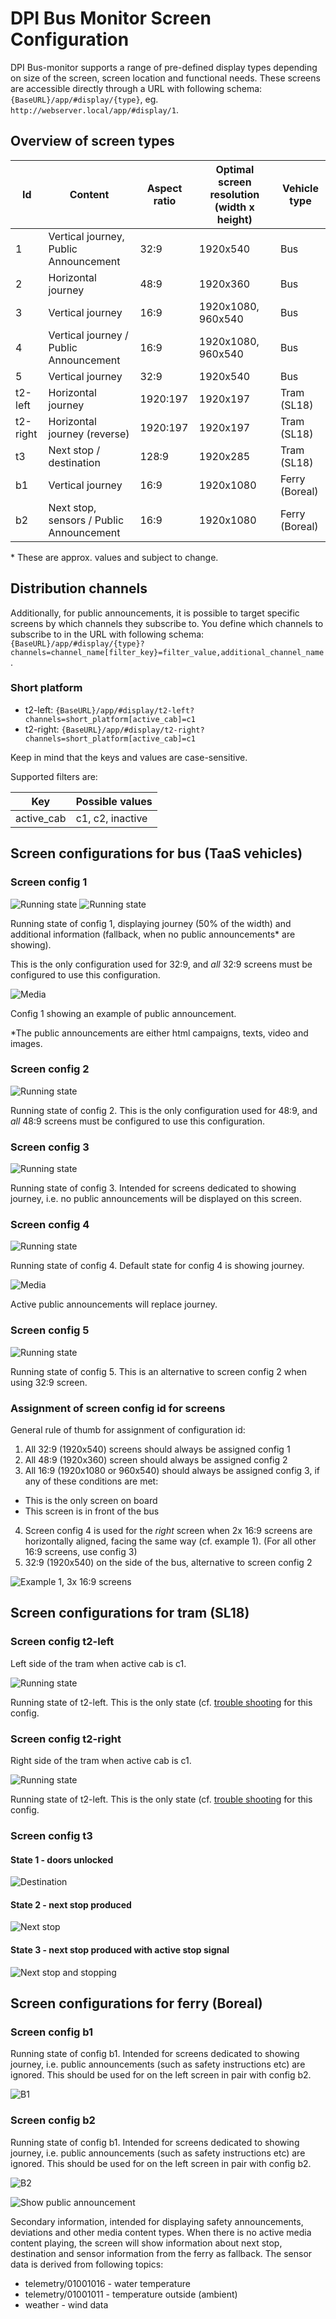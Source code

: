 # DPI Bus Monitor Screen Configuration

DPI Bus-monitor supports a range of pre-defined display types depending on size of the screen, screen location and functional needs.
These screens are accessible directly through a URL with following schema: `{BaseURL}/app/#display/{type}`, eg. `http://webserver.local/app/#display/1`.

## Overview of screen types

| Id       | Content                                  | Aspect ratio | Optimal screen resolution (width x height) | Vehicle type   |
| -------- | ---------------------------------------- | ------------ | ------------------------------------------ | -------------- |
| 1        | Vertical journey, Public Announcement    | 32:9         | 1920x540                                   | Bus            |
| 2        | Horizontal journey                       | 48:9         | 1920x360                                   | Bus            |
| 3        | Vertical journey                         | 16:9         | 1920x1080, 960x540                         | Bus            |
| 4        | Vertical journey / Public Announcement   | 16:9         | 1920x1080, 960x540                         | Bus            |
| 5        | Vertical journey                         | 32:9         | 1920x540                                   | Bus            |
| t2-left  | Horizontal journey                       | 1920:197     | 1920x197                                   | Tram (SL18)    |
| t2-right | Horizontal journey (reverse)             | 1920:197     | 1920x197                                   | Tram (SL18)    |
| t3       | Next stop / destination                  | 128:9        | 1920x285                                   | Tram (SL18)    |
| b1       | Vertical journey                         | 16:9         | 1920x1080                                  | Ferry (Boreal) |
| b2       | Next stop, sensors / Public Announcement | 16:9         | 1920x1080                                  | Ferry (Boreal) |

\* These are approx. values and subject to change.

## Distribution channels

Additionally, for public announcements, it is possible to target specific screens by which channels they subscribe to. You define which channels to subscribe to in the URL with following schema:
`{BaseURL}/app/#display/{type}?channels=channel_name[filter_key}=filter_value,additional_channel_name`.

### Short platform

- t2-left: `{BaseURL}/app/#display/t2-left?channels=short_platform[active_cab]=c1`
- t2-right: `{BaseURL}/app/#display/t2-right?channels=short_platform[active_cab]=c1`

Keep in mind that the keys and values are case-sensitive.

Supported filters are:

| Key        | Possible values  |
| ---------- | ---------------- |
| active_cab | c1, c2, inactive |

## Screen configurations for bus (TaaS vehicles)

### Screen config 1

![Running state](../../assets/images/client/config/config-1-1.png)
![Running state](../../assets/images/client/config/config-1-1-2.png)

Running state of config 1, displaying journey (50% of the width) and additional information (fallback, when no public announcements\* are showing).

This is the only configuration used for 32:9, and _all_ 32:9 screens must be configured to use this configuration.

![Media](../../assets/images/client/config/config-1-2.png)

Config 1 showing an example of public announcement.

\*The public announcements are either html campaigns, texts, video and images.

### Screen config 2

![Running state](../../assets/images/client/config/config-2-1.png)

Running state of config 2.
This is the only configuration used for 48:9, and _all_ 48:9 screens must be configured to use this configuration.

### Screen config 3

![Running state](../../assets/images/client/config/config-3-1.png)

Running state of config 3.
Intended for screens dedicated to showing journey, i.e. no public announcements will be displayed on this screen.

### Screen config 4

![Running state](../../assets/images/client/config/config-3-1.png)

Running state of config 4.
Default state for config 4 is showing journey.

![Media](../../assets/images/client/config/config-4-2.png)

Active public announcements will replace journey.

### Screen config 5

![Running state](../../assets/images/client/config/config-5-1.png)

Running state of config 5.
This is an alternative to screen config 2 when using 32:9 screen.

### Assignment of screen config id for screens

General rule of thumb for assignment of configuration id:

1. All 32:9 (1920x540) screens should always be assigned config 1
2. All 48:9 (1920x360) screen should always be assigned config 2
3. All 16:9 (1920x1080 or 960x540) should always be assigned config 3, if any of these conditions are met:
  - This is the only screen on board
  - This screen is in front of the bus
4. Screen config 4 is used for the _right_ screen when 2x 16:9 screens are horizontally aligned, facing the same way (cf. example 1). (For all other 16:9 screens, use config 3)
5. 32:9 (1920x540) on the side of the bus, alternative to screen config 2

![Example 1, 3x 16:9 screens](../../assets/images/bus/3x16-9.png)

## Screen configurations for tram (SL18)

### Screen config t2-left

Left side of the tram when active cab is c1.

![Running state](../../assets/images/client/config/config-t2-left.png)

Running state of t2-left. This is the only state (cf. [trouble shooting](docs/client/troubleshooting-client) for this config.

### Screen config t2-right

Right side of the tram when active cab is c1.

![Running state](../../assets/images/client/config/config-t2-right.png)

Running state of t2-left. This is the only state (cf. [trouble shooting](docs/client/troubleshooting-client) for this config.

### Screen config t3

#### State 1 - doors unlocked

![Destination](../../assets/images/client/config/config-t3-1.png)

#### State 2 - next stop produced

![Next stop](../../assets/images/client/config/config-t3-2.png)

#### State 3 - next stop produced with active stop signal

![Next stop and stopping](../../assets/images/client/config/config-t3-3.png)

## Screen configurations for ferry (Boreal)

### Screen config b1

Running state of config b1. Intended for screens dedicated to showing journey, i.e. public announcements (such as safety instructions etc) are ignored.
This should be used for on the left screen in pair with config b2.

![B1](../../assets/images/client/config/config-b1.png)

### Screen config b2

Running state of config b1. Intended for screens dedicated to showing journey, i.e. public announcements (such as safety instructions etc) are ignored.
This should be used for on the left screen in pair with config b2.

![B2](../../assets/images/client/config/config-b2-1.png)

![Show public announcement](../../assets/images/client/config/config-b2-2.png)

Secondary information, intended for displaying safety announcements, deviations and other media content types.
When there is no active media content playing, the screen will show information about next stop, destination and sensor information from the ferry as fallback. The sensor data is derived from following topics:

- telemetry/01001016 - water temperature
- telemetry/01001011 - temperature outside (ambient)
- weather - wind data
